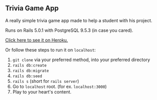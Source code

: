 ## Trivia Game App

A really simple trivia game app made to help a student with his project.

Runs on Rails 5.0.1 with PostgreSQL 9.5.3 (in case you cared).

[Click here to see it on Heroku.](http://andy-trivia.herokuapp.com)

Or follow these steps to run it on `localhost`:

1. `git clone` via your preferred method, into your preferred directory
2. `rails db:create`
3. `rails db:migrate`
4. `rails db:seed`
5. `rails s` (short for `rails server`)
6. Go to `localhost` root. (for ex. `localhost:3000`)
7. Play to your heart's content.


